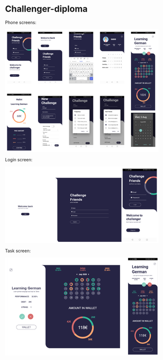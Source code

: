 # Challenger-diploma

Phone screens:

![Phone](Phone.png)

Login screen:

![Login](Login.png)


Task screen:

![Task](Task.png)
